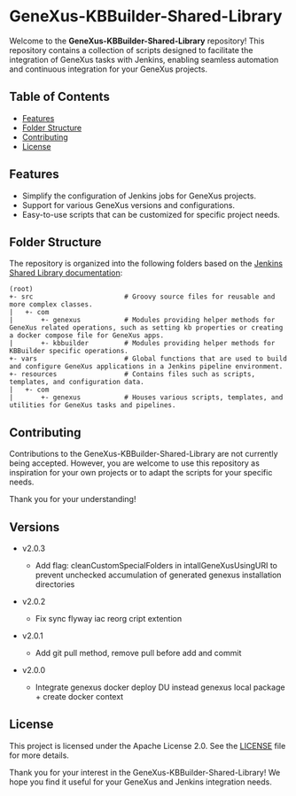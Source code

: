 # GeneXus-KBBuilder-Shared-Library

Welcome to the **GeneXus-KBBuilder-Shared-Library** repository! This repository contains a collection of scripts designed to facilitate the integration of GeneXus tasks with Jenkins, enabling seamless automation and continuous integration for your GeneXus projects.

## Table of Contents

- [Features](#features)
- [Folder Structure](#folder-structure)
- [Contributing](#contributing)
- [License](#license)

## Features

- Simplify the configuration of Jenkins jobs for GeneXus projects.
- Support for various GeneXus versions and configurations.
- Easy-to-use scripts that can be customized for specific project needs.

## Folder Structure

The repository is organized into the following folders based on the [Jenkins Shared Library documentation](https://www.jenkins.io/doc/book/pipeline/shared-libraries/#directory-structure):

```text
(root)
+- src                       # Groovy source files for reusable and more complex classes.
|   +- com
|       +- genexus           # Modules providing helper methods for GeneXus related operations, such as setting kb properties or creating a docker compose file for GeneXus apps.
|       +- kbbuilder         # Modules providing helper methods for KBBuilder specific operations.
+- vars                      # Global functions that are used to build and configure GeneXus applications in a Jenkins pipeline environment.
+- resources                 # Contains files such as scripts, templates, and configuration data.
|   +- com
|       +- genexus           # Houses various scripts, templates, and utilities for GeneXus tasks and pipelines.  
```

## Contributing

Contributions to the GeneXus-KBBuilder-Shared-Library are not currently being accepted. However, you are welcome to use this repository as inspiration for your own projects or to adapt the scripts for your specific needs.

Thank you for your understanding!

## Versions
- v2.0.3
  - Add flag: cleanCustomSpecialFolders in intallGeneXusUsingURI to prevent unchecked accumulation of generated genexus installation directories

- v2.0.2
  - Fix sync flyway iac reorg cript extention
   
- v2.0.1
  - Add git pull method, remove pull before add and commit

- v2.0.0
  - Integrate genexus docker deploy DU instead genexus local package + create docker context

## License

This project is licensed under the Apache License 2.0. See the [LICENSE](LICENSE) file for more details.

Thank you for your interest in the GeneXus-KBBuilder-Shared-Library! We hope you find it useful for your GeneXus and Jenkins integration needs.
